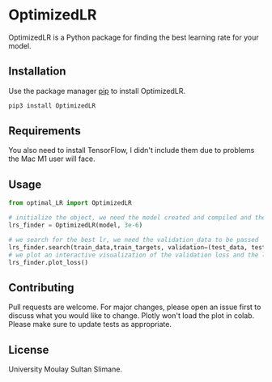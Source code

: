 # OptimizedLR

OptimizedLR is a Python package for finding the best learning rate for your model.

## Installation

Use the package manager [pip](https://pip.pypa.io/en/stable/) to install OptimizedLR.

```bash
pip3 install OptimizedLR
```
## Requirements
You also need to install TensorFlow, I didn't include them due to problems the Mac M1 user will face.
## Usage

```python
from optimal_LR import OptimizedLR

# initialize the object, we need the model created and compiled and the learning rate min value
lrs_finder = OptimizedLR(model, 3e-6)

# we search for the best lr, we need the validation_data to be passed
lrs_finder.search(train_data,train_targets, validation=(test_data, test_targets), epochs= 10, batch=16)
# we plot an interactive visualization of the validation loss and the learning rates
lrs_finder.plot_loss()
```

## Contributing

Pull requests are welcome. For major changes, please open an issue first
to discuss what you would like to change.
Plotly won't load the plot in colab.
Please make sure to update tests as appropriate.

## License
University Moulay Sultan Slimane.
